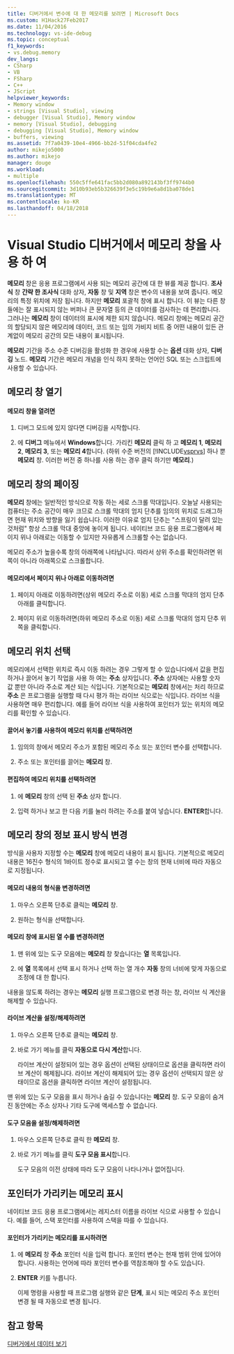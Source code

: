```yaml
---
title: 디버거에서 변수에 대 한 메모리를 보려면 | Microsoft Docs
ms.custom: H1Hack27Feb2017
ms.date: 11/04/2016
ms.technology: vs-ide-debug
ms.topic: conceptual
f1_keywords:
- vs.debug.memory
dev_langs:
- CSharp
- VB
- FSharp
- C++
- JScript
helpviewer_keywords:
- Memory window
- strings [Visual Studio], viewing
- debugger [Visual Studio], Memory window
- memory [Visual Studio], debugging
- debugging [Visual Studio], Memory window
- buffers, viewing
ms.assetid: 7f7a0439-10e4-4966-bb2d-51f04cda4fe2
author: mikejo5000
ms.author: mikejo
manager: douge
ms.workload:
- multiple
ms.openlocfilehash: 550c5ffe641fac5bb2d080a892143bf3ff9744b0
ms.sourcegitcommit: 3d10b93eb5b326639f3e5c19b9e6a8d1ba078de1
ms.translationtype: MT
ms.contentlocale: ko-KR
ms.lasthandoff: 04/18/2018
---
```

# <a name="use-the-memory-windows-in-the-visual-studio-debugger"></a>Visual Studio 디버거에서 메모리 창을 사용 하 여
**메모리** 창은 응용 프로그램에서 사용 되는 메모리 공간에 대 한 뷰를 제공 합니다. **조사식** 창 **간략 한 조사식** 대화 상자, **자동** 창 및 **지역** 창은 변수의 내용을 보여 줍니다. 메모리의 특정 위치에 저장 됩니다. 하지만 **메모리** 포괄적 창에 표시 합니다. 이 뷰는 다른 창들에는 잘 표시되지 않는 버퍼나 큰 문자열 등의 큰 데이터를 검사하는 데 편리합니다. 그러나는 **메모리** 창이 데이터의 표시에 제한 되지 않습니다. 메모리 창에는 메모리 공간의 할당되지 않은 메모리에 데이터, 코드 또는 임의 가비지 비트 중 어떤 내용이 있든 관계없이 메모리 공간의 모든 내용이 표시됩니다.  
  
 **메모리** 기간을 주소 수준 디버깅을 활성화 한 경우에 사용할 수는 **옵션** 대화 상자, **디버깅** 노드. **메모리** 기간은 메모리 개념을 인식 하지 못하는 언어인 SQL 또는 스크립트에 사용할 수 있습니다.  
  
## <a name="opening-a-memory-window"></a>메모리 창 열기  
  
#### <a name="to-open-a-memory-window"></a>메모리 창을 열려면  
  
1.  디버그 모드에 있지 않다면 디버깅을 시작합니다.  
  
2.  에 **디버그** 메뉴에서 **Windows**합니다. 가리킨 **메모리** 클릭 하 고 **메모리 1**, **메모리 2**, **메모리 3**, 또는 **메모리 4**합니다. (하위 수준 버전의 [!INCLUDE[vsprvs](../code-quality/includes/vsprvs_md.md)] 하나 뿐 **메모리** 창. 이러한 버전 중 하나를 사용 하는 경우 클릭 하기만 **메모리**.)  
  
## <a name="paging-in-the-memory-window"></a>메모리 창의 페이징  
 **메모리** 창에는 일반적인 방식으로 작동 하는 세로 스크롤 막대입니다. 오늘날 사용되는 컴퓨터는 주소 공간이 매우 크므로 스크롤 막대의 엄지 단추를 임의의 위치로 드래그하면 현재 위치와 방향을 잃기 쉽습니다. 이러한 이유로 엄지 단추는 "스프링이 달려 있는 것처럼" 항상 스크롤 막대 중앙에 놓이게 됩니다. 네이티브 코드 응용 프로그램에서 페이지 위나 아래로는 이동할 수 있지만 자유롭게 스크롤할 수는 없습니다.  
  
 메모리 주소가 높을수록 창의 아래쪽에 나타납니다. 따라서 상위 주소를 확인하려면 위쪽이 아니라 아래쪽으로 스크롤합니다.  
  
#### <a name="to-page-up-or-down-in-memory"></a>메모리에서 페이지 위나 아래로 이동하려면  
  
1.  페이지 아래로 이동하려면(상위 메모리 주소로 이동) 세로 스크롤 막대의 엄지 단추 아래를 클릭합니다.  
  
2.  페이지 위로 이동하려면(하위 메모리 주소로 이동) 세로 스크롤 막대의 엄지 단추 위쪽을 클릭합니다.  
  
## <a name="selecting-a-memory-location"></a>메모리 위치 선택  
 메모리에서 선택한 위치로 즉시 이동 하려는 경우 그렇게 할 수 있습니다에서 값을 편집 하거나 끌어서 놓기 작업을 사용 하 여는 **주소** 상자입니다. **주소** 상자에는 사용할 숫자 값 뿐만 아니라 주소로 계산 되는 식입니다. 기본적으로는 **메모리** 창에서는 처리 하므로 **주소** 은 프로그램을 실행할 때 다시 평가 하는 라이브 식으로는 식입니다. 라이브 식을 사용하면 매우 편리합니다. 예를 들어 라이브 식을 사용하여 포인터가 있는 위치의 메모리를 확인할 수 있습니다.  
  
#### <a name="to-select-a-memory-location-by-dragging-and-dropping"></a>끌어서 놓기를 사용하여 메모리 위치를 선택하려면  
  
1.  임의의 창에서 메모리 주소가 포함된 메모리 주소 또는 포인터 변수를 선택합니다.  
  
2.  주소 또는 포인터를 끌어는 **메모리** 창.  
  
#### <a name="to-select-a-memory-location-by-editing"></a>편집하여 메모리 위치를 선택하려면  
  
1.  에 **메모리** 창의 선택 된 **주소** 상자 합니다.  
  
2.  입력 하거나 보고 한 다음 키를 눌러 하려는 주소를 붙여 넣습니다. **ENTER**합니다.  
  
## <a name="changing-the-way-the-memory-window-displays-information"></a>메모리 창의 정보 표시 방식 변경  
 방식을 사용자 지정할 수는 **메모리** 창에 메모리 내용이 표시 됩니다. 기본적으로 메모리 내용은 16진수 형식의 1바이트 정수로 표시되고 열 수는 창의 현재 너비에 따라 자동으로 지정됩니다.  
  
#### <a name="to-change-the-format-of-the-memory-contents"></a>메모리 내용의 형식을 변경하려면  
  
1.  마우스 오른쪽 단추로 클릭는 **메모리** 창.  
  
2.  원하는 형식을 선택합니다.  
  
#### <a name="to-change-the-number-of-columns-in-the-memory-window"></a>메모리 창에 표시된 열 수를 변경하려면  
  
1.  맨 위에 있는 도구 모음에는 **메모리** 창 찾습니다는 **열** 목록입니다.  
  
2.  에 **열** 목록에서 선택 표시 하거나 선택 하는 열 개수 **자동** 창의 너비에 맞게 자동으로 조정에 대 한 합니다.  
  
 내용을 않도록 하려는 경우는 **메모리** 실행 프로그램으로 변경 하는 창, 라이브 식 계산을 해제할 수 있습니다.  
  
#### <a name="to-toggle-live-evaluation"></a>라이브 계산을 설정/해제하려면  
  
1.  마우스 오른쪽 단추로 클릭는 **메모리** 창.  
  
2.  바로 가기 메뉴를 클릭 **자동으로 다시 계산**합니다.  
  
     라이브 계산이 설정되어 있는 경우 옵션이 선택된 상태이므로 옵션을 클릭하면 라이브 계산이 해제됩니다. 라이브 계산이 해제되어 있는 경우 옵션이 선택되지 않은 상태이므로 옵션을 클릭하면 라이브 계산이 설정됩니다.  
  
 맨 위에 있는 도구 모음을 표시 하거나 숨길 수 있습니다는 **메모리** 창. 도구 모음이 숨겨진 동안에는 주소 상자나 기타 도구에 액세스할 수 없습니다.  
  
#### <a name="to-toggle-the-toolbar"></a>도구 모음을 설정/해제하려면  
  
1.  마우스 오른쪽 단추로 클릭 한 **메모리** 창.  
  
2.  바로 가기 메뉴를 클릭 **도구 모음 표시**합니다.  
  
     도구 모음의 이전 상태에 따라 도구 모음이 나타나거나 없어집니다.  
  
## <a name="following-a-pointer-through-memory"></a>포인터가 가리키는 메모리 표시  
 네이티브 코드 응용 프로그램에서는 레지스터 이름을 라이브 식으로 사용할 수 있습니다. 예를 들어, 스택 포인터를 사용하여 스택을 따를 수 있습니다.  
  
#### <a name="to-follow-a-pointer-through-memory"></a>포인터가 가리키는 메모리를 표시하려면  
  
1.  에 **메모리** 창 **주소** 포인터 식을 입력 합니다. 포인터 변수는 현재 범위 안에 있어야 합니다. 사용하는 언어에 따라 포인터 변수를 역참조해야 할 수도 있습니다.  
  
2.  **ENTER** 키를 누릅니다.  
  
     이제 명령을 사용할 때 프로그램 실행와 같은 **단계**, 표시 되는 메모리 주소 포인터 변경 될 때 자동으로 변경 됩니다.  
  
## <a name="see-also"></a>참고 항목  
 [디버거에서 데이터 보기](../debugger/viewing-data-in-the-debugger.md)